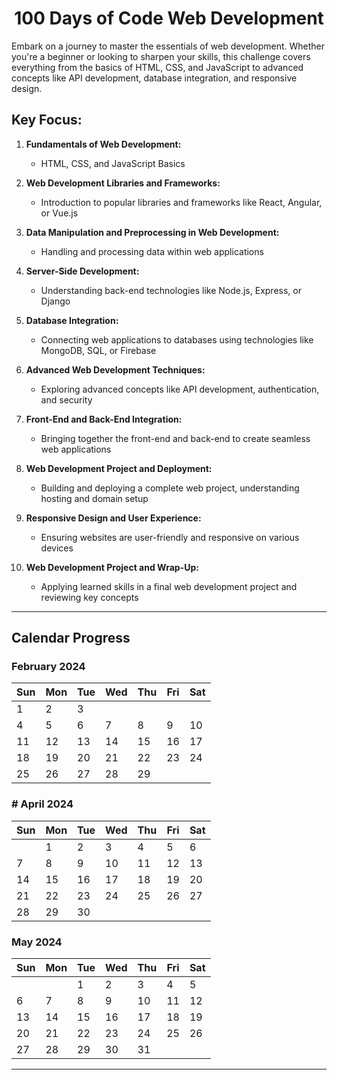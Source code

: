 <h1 align="center">100 Days of Code Web Development </h1>





Embark on a journey to master the essentials of web development. Whether you're a beginner or looking to sharpen your skills, this challenge covers everything from the basics of HTML, CSS, and JavaScript to advanced concepts like API development, database integration, and responsive design.

## Key Focus:

1. **Fundamentals of Web Development:**
   - HTML, CSS, and JavaScript Basics

2. **Web Development Libraries and Frameworks:**
   - Introduction to popular libraries and frameworks like React, Angular, or Vue.js

3. **Data Manipulation and Preprocessing in Web Development:**
   - Handling and processing data within web applications

4. **Server-Side Development:**
   - Understanding back-end technologies like Node.js, Express, or Django

5. **Database Integration:**
   - Connecting web applications to databases using technologies like MongoDB, SQL, or Firebase

6. **Advanced Web Development Techniques:**
   - Exploring advanced concepts like API development, authentication, and security

7. **Front-End and Back-End Integration:**
   - Bringing together the front-end and back-end to create seamless web applications

8. **Web Development Project and Deployment:**
   - Building and deploying a complete web project, understanding hosting and domain setup

9. **Responsive Design and User Experience:**
   - Ensuring websites are user-friendly and responsive on various devices

10. **Web Development Project and Wrap-Up:**
    - Applying learned skills in a final web development project and reviewing key concepts





---


## Calendar Progress

### February 2024 

| Sun | Mon | Tue | Wed | Thu | Fri | Sat |
| --- | --- | --- | --- | --- | --- | --- |
|                       1   | 2   | 3   |
| 4   | 5   | 6   | 7   | 8   | 9   | 10  |
| 11  | 12  | 13  | 14  | 15  | 16  | 17  |
| 18  | 19  | 20  | 21  | 22  | 23  | 24  |
| 25  | 26  | 27  | 28  | 29  |     |     |




### # April 2024 

| Sun | Mon | Tue | Wed | Thu | Fri | Sat |
| --- | --- | --- | --- | --- | --- | --- |
|     | 1   | 2   | 3   | 4   | 5   | 6   |
| 7   | 8   | 9   | 10  | 11  | 12  | 13  |
| 14  | 15  | 16  | 17  | 18  | 19  | 20  |
| 21  | 22  | 23  | 24  | 25  | 26  | 27  |
| 28  | 29  | 30  |     |     |     |     |





###  May 2024 

| Sun | Mon | Tue | Wed | Thu | Fri | Sat |
| --- | --- | --- | --- | --- | --- | --- |
|           |     | 1   | 2   | 3   | 4   | 5   |
| 6   | 7   | 8   | 9   | 10  | 11  | 12  |
| 13  | 14  | 15  | 16  | 17  | 18  | 19  |
| 20  | 21  | 22  | 23  | 24  | 25  | 26  |
| 27  | 28  | 29  | 30  | 31  |     |     |






---
